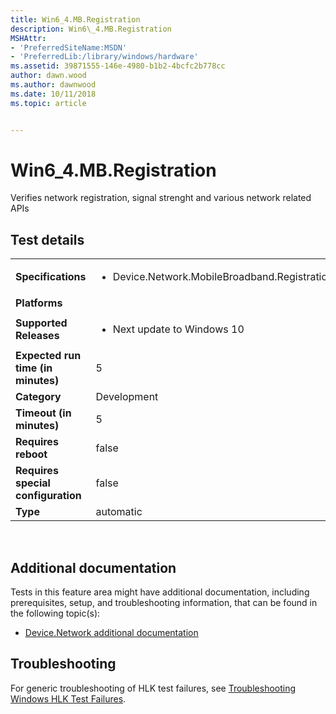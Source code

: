 ```yaml
---
title: Win6_4.MB.Registration
description: Win6\_4.MB.Registration
MSHAttr:
- 'PreferredSiteName:MSDN'
- 'PreferredLib:/library/windows/hardware'
ms.assetid: 39871555-146e-4980-b1b2-4bcfc2b778cc
author: dawn.wood
ms.author: dawnwood
ms.date: 10/11/2018
ms.topic: article


---
```


# Win6_4.MB.Registration


Verifies network registration, signal strenght and various network related APIs

## Test details
|||
|---|---|
| **Specifications**  | <ul><li>Device.Network.MobileBroadband.Registration.Discretional</li></ul> |  
| **Platforms**   | <ul></ul> |
| **Supported Releases** | <ul><li>Next update to Windows 10</li></ul> |
|**Expected run time (in minutes)**| 5 |
|**Category**| Development |
|**Timeout (in minutes)**| 5 |
|**Requires reboot**| false |
|**Requires special configuration**| false |
|**Type**| automatic |

 

## <span id="Additional_documentation"></span><span id="additional_documentation"></span><span id="ADDITIONAL_DOCUMENTATION"></span>Additional documentation


Tests in this feature area might have additional documentation, including prerequisites, setup, and troubleshooting information, that can be found in the following topic(s):

-   [Device.Network additional documentation](device-network-additional-documentation.md)

## <span id="Troubleshooting"></span><span id="troubleshooting"></span><span id="TROUBLESHOOTING"></span>Troubleshooting


For generic troubleshooting of HLK test failures, see [Troubleshooting Windows HLK Test Failures](..\user\troubleshooting-windows-hlk-test-failures.md).

 

 






